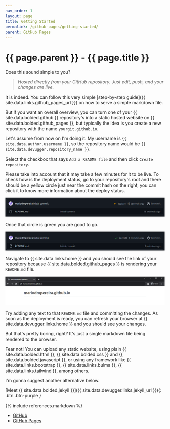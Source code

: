 ```yaml
---
nav_order: 1
layout: page
title: Getting Started
permalink: /github-pages/getting-started/
parent: GitHub Pages
---
```


# {{ page.parent }} - {{ page.title }}

Does this sound simple to you?

> *Hosted directly from your GitHub repository. Just edit, push, and your changes are live.*

It is indeed. You can follow this very simple [step-by-step guide]({{ site.data.links.github_pages_url }}) on how to serve a simple markdown file.

But if you want an overall overview, you can turn one of your {{ site.data.bolded.github }} repository's into a static hosted website on {{ site.data.bolded.github_pages }}, but typically the idea is you create a new repository with the name `yourgit.github.io`. 

Let's assume from now on I'm doing it. My username is `{{ site.data.author.username }}`, so the repository name would be `{{ site.data.devugger.repository_name }}`.

Select the checkbox that says `Add a README file` and then click `Create repository`.

Please take into account that it may take a few minutes for it to be live. To check how is the deployment status, go to your repository's root and there should be a yellow circle just near the commit hash on the right, you can click it to know more information about the deploy status.

![GitHub Deploying - 01](/assets/images/github/github-deploying-01.png/)

Once that circle is green you are good to go.

![GitHub Deploying - 02](/assets/images/github/github-deploying-02.png)

Navigate to {{ site.data.links.home }} and you should see the link of your repository because {{ site.data.bolded.github_pages }} is rendering your `README.md` file.

![GitHub Deploying - 03](/assets/images/github/github-deploying-03.png)

Try adding any text to that `README.md` file and committing the changes. As soon as the deployment is ready, you can refresh your browser at {{ site.data.devugger.links.home }} and you should see your changes.

But that's pretty boring, right? It's just a single markdown file being rendered to the browser. 

Fear not! You can upload any static website, using plain {{ site.data.bolded.html }}, {{ site.data.bolded.css }} and {{ site.data.bolded.javascript }}, or using any framework like {{ site.data.links.bootstrap }}, {{ site.data.links.bulma }}, {{ site.data.links.tailwind }}, among others.

I'm gonna suggest another alternative below.

[Meet {{ site.data.bolded.jekyll }}]({{ site.data.devugger.links.jekyll_url }}){: .btn .btn-purple }

{% include references.markdown %}

- [GitHub](https://github.com/)
- [GitHub Pages](https://pages.github.com/)